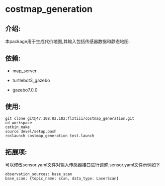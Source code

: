 # costmap_generation

## 介绍:

本package用于生成代价地图,其输入包括传感器数据和静态地图.

## 依赖:

- map_server

- turtlebot3_gazebo

- gazebo7.0.0

## 使用:

```
git clone git@47.108.82.182:flztiii/costmap_generation.git
cd workspace
catkin_make
source devel/setup.bash
roslaunch costmap_generation test.launch
```

## 拓展项:

可以修改sensor.yaml文件对输入传感器接口进行调整.sensor.yaml文件示例如下

```
observation_sources: base_scan
base_scan: {topic_name: scan, data_type: LaserScan}
```
